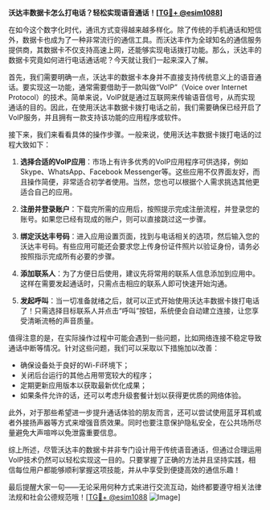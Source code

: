 **沃达丰数据卡怎么打电话？轻松实现语音通话！[[TG💪+ @esim1088](https://t.me/s/esim1088)]**

在如今这个数字化时代，通讯方式变得越来越多样化。除了传统的手机通话和短信外，数据卡也成为了一种非常流行的通信工具。而沃达丰作为全球知名的通信服务提供商，其数据卡不仅支持高速上网，还能够实现电话拨打功能。那么，沃达丰的数据卡究竟如何进行电话通话呢？今天就让我们一起来深入了解。

首先，我们需要明确一点，沃达丰的数据卡本身并不直接支持传统意义上的语音通话。要实现这一功能，通常需要借助于一款叫做“VoIP”（Voice over Internet Protocol）的技术。简单来说，VoIP就是通过互联网来传输语音信号，从而实现通话的目的。因此，在使用沃达丰数据卡拨打电话之前，我们需要确保已经开启了VoIP服务，并且拥有一款支持该功能的应用程序或软件。

接下来，我们来看看具体的操作步骤。一般来说，使用沃达丰数据卡拨打电话的过程大致如下：

1. **选择合适的VoIP应用**：市场上有许多优秀的VoIP应用程序可供选择，例如Skype、WhatsApp、Facebook Messenger等。这些应用不仅界面友好，而且操作简便，非常适合初学者使用。当然，您也可以根据个人需求挑选其他更适合自己的应用。

2. **注册并登录账户**：下载完所需的应用后，按照提示完成注册流程，并登录您的账号。如果您已经有现成的账户，则可以直接跳过这一步骤。

3. **绑定沃达丰号码**：进入应用设置页面，找到与电话相关的选项，然后输入您的沃达丰号码。有些应用可能还会要求您上传身份证件照片以验证身份，请务必按照指示完成所有必要的步骤。

4. **添加联系人**：为了方便日后使用，建议先将常用的联系人信息添加到应用中。这样在需要发起通话时，只需点击相应的联系人即可快速开始沟通。

5. **发起呼叫**：当一切准备就绪之后，就可以正式开始使用沃达丰数据卡拨打电话了！只需选择目标联系人并点击“呼叫”按钮，系统便会自动建立连接，让您享受清晰流畅的声音质量。

值得注意的是，在实际操作过程中可能会遇到一些问题，比如网络连接不稳定导致通话中断等情况。针对这些问题，我们可以采取以下措施加以改善：

- 确保设备处于良好的Wi-Fi环境下；
- 关闭后台运行的其他占用带宽较大的程序；
- 定期更新应用版本以获取最新优化成果；
- 如果条件允许的话，还可以考虑升级套餐计划以获得更优质的网络体验。

此外，对于那些希望进一步提升通话体验的朋友而言，还可以尝试使用蓝牙耳机或者外接扬声器等方式来增强音质效果。同时也要注意保护隐私安全，在公共场所尽量避免大声喧哗以免泄露重要信息。

综上所述，尽管沃达丰的数据卡并非专门设计用于传统语音通话，但通过合理运用VoIP技术仍然可以轻松实现这一目的。只要掌握了正确的方法并且坚持实践，相信每位用户都能够顺利掌握这项技能，并从中享受到便捷高效的通信乐趣！

最后提醒大家一句——无论采用何种方式来进行交流互动，始终都要遵守相关法律法规和社会公德规范哦！[[TG💪+ @esim1088](https://t.me/s/esim1088) ![Image](https://i.postimg.cc/4NQfJmqS/Snipaste-2025-05-13-00-14-12.png)]